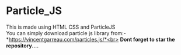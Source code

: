 # Particle_JS
This is made using HTML CSS and ParticleJS<br>
You can simply download particle js library from:-<br>
*https://vincentgarreau.com/particles.js/*<br>
**Dont forget to star the repository....**
